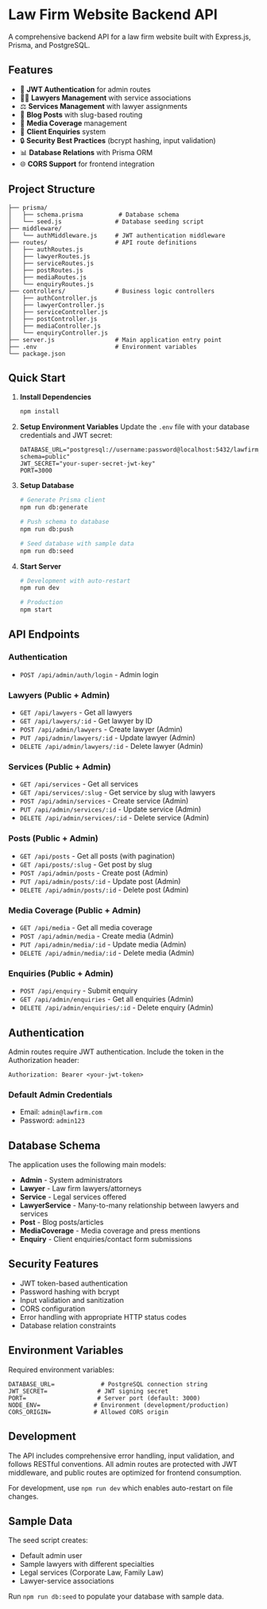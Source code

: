 # Law Firm Website Backend API

A comprehensive backend API for a law firm website built with Express.js, Prisma, and PostgreSQL.

## Features

- 🔐 **JWT Authentication** for admin routes
- 👨‍💼 **Lawyers Management** with service associations
- ⚖️ **Services Management** with lawyer assignments
- 📝 **Blog Posts** with slug-based routing
- 📰 **Media Coverage** management
- 📧 **Client Enquiries** system
- 🔒 **Security Best Practices** (bcrypt hashing, input validation)
- 📊 **Database Relations** with Prisma ORM
- 🌐 **CORS Support** for frontend integration

## Project Structure

```
├── prisma/
│   ├── schema.prisma          # Database schema
│   └── seed.js               # Database seeding script
├── middleware/
│   └── authMiddleware.js     # JWT authentication middleware
├── routes/                   # API route definitions
│   ├── authRoutes.js
│   ├── lawyerRoutes.js
│   ├── serviceRoutes.js
│   ├── postRoutes.js
│   ├── mediaRoutes.js
│   └── enquiryRoutes.js
├── controllers/              # Business logic controllers
│   ├── authController.js
│   ├── lawyerController.js
│   ├── serviceController.js
│   ├── postController.js
│   ├── mediaController.js
│   └── enquiryController.js
├── server.js                 # Main application entry point
├── .env                      # Environment variables
└── package.json
```

## Quick Start

1. **Install Dependencies**
   ```bash
   npm install
   ```

2. **Setup Environment Variables**
   Update the `.env` file with your database credentials and JWT secret:
   ```env
   DATABASE_URL="postgresql://username:password@localhost:5432/lawfirm_db?schema=public"
   JWT_SECRET="your-super-secret-jwt-key"
   PORT=3000
   ```

3. **Setup Database**
   ```bash
   # Generate Prisma client
   npm run db:generate
   
   # Push schema to database
   npm run db:push
   
   # Seed database with sample data
   npm run db:seed
   ```

4. **Start Server**
   ```bash
   # Development with auto-restart
   npm run dev
   
   # Production
   npm start
   ```

## API Endpoints

### Authentication
- `POST /api/admin/auth/login` - Admin login

### Lawyers (Public + Admin)
- `GET /api/lawyers` - Get all lawyers
- `GET /api/lawyers/:id` - Get lawyer by ID
- `POST /api/admin/lawyers` - Create lawyer (Admin)
- `PUT /api/admin/lawyers/:id` - Update lawyer (Admin)
- `DELETE /api/admin/lawyers/:id` - Delete lawyer (Admin)

### Services (Public + Admin)
- `GET /api/services` - Get all services
- `GET /api/services/:slug` - Get service by slug with lawyers
- `POST /api/admin/services` - Create service (Admin)
- `PUT /api/admin/services/:id` - Update service (Admin)
- `DELETE /api/admin/services/:id` - Delete service (Admin)

### Posts (Public + Admin)
- `GET /api/posts` - Get all posts (with pagination)
- `GET /api/posts/:slug` - Get post by slug
- `POST /api/admin/posts` - Create post (Admin)
- `PUT /api/admin/posts/:id` - Update post (Admin)
- `DELETE /api/admin/posts/:id` - Delete post (Admin)

### Media Coverage (Public + Admin)
- `GET /api/media` - Get all media coverage
- `POST /api/admin/media` - Create media (Admin)
- `PUT /api/admin/media/:id` - Update media (Admin)
- `DELETE /api/admin/media/:id` - Delete media (Admin)

### Enquiries (Public + Admin)
- `POST /api/enquiry` - Submit enquiry
- `GET /api/admin/enquiries` - Get all enquiries (Admin)
- `DELETE /api/admin/enquiries/:id` - Delete enquiry (Admin)

## Authentication

Admin routes require JWT authentication. Include the token in the Authorization header:

```
Authorization: Bearer <your-jwt-token>
```

### Default Admin Credentials
- Email: `admin@lawfirm.com`
- Password: `admin123`

## Database Schema

The application uses the following main models:
- **Admin** - System administrators
- **Lawyer** - Law firm lawyers/attorneys
- **Service** - Legal services offered
- **LawyerService** - Many-to-many relationship between lawyers and services
- **Post** - Blog posts/articles
- **MediaCoverage** - Media coverage and press mentions
- **Enquiry** - Client enquiries/contact form submissions

## Security Features

- JWT token-based authentication
- Password hashing with bcrypt
- Input validation and sanitization
- CORS configuration
- Error handling with appropriate HTTP status codes
- Database relation constraints

## Environment Variables

Required environment variables:

```env
DATABASE_URL=             # PostgreSQL connection string
JWT_SECRET=              # JWT signing secret
PORT=                    # Server port (default: 3000)
NODE_ENV=               # Environment (development/production)
CORS_ORIGIN=            # Allowed CORS origin
```

## Development

The API includes comprehensive error handling, input validation, and follows RESTful conventions. All admin routes are protected with JWT middleware, and public routes are optimized for frontend consumption.

For development, use `npm run dev` which enables auto-restart on file changes.

## Sample Data

The seed script creates:
- Default admin user
- Sample lawyers with different specialties
- Legal services (Corporate Law, Family Law)
- Lawyer-service associations

Run `npm run db:seed` to populate your database with sample data.